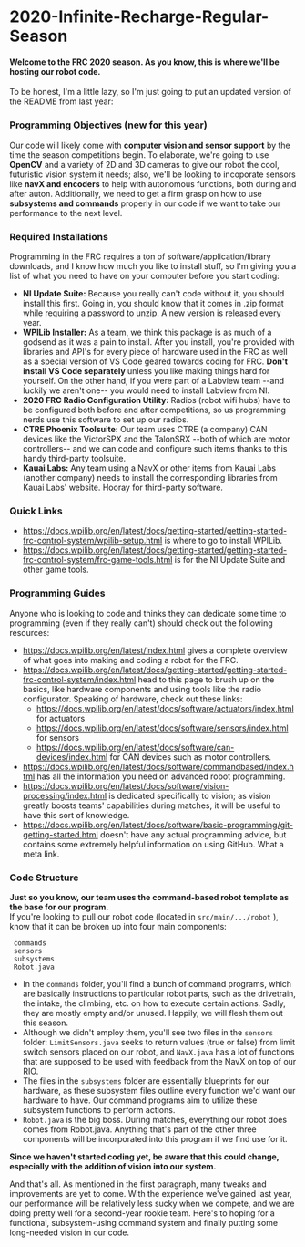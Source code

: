 # 2020-Infinite-Recharge-Regular-Season

#### Welcome to the FRC 2020 season. As you know, this is where we'll be hosting our robot code. 

To be honest, I'm a little lazy, so I'm just going to put an updated version of the README from last year: 

### Programming Objectives (new for this year)
Our code will likely come with **computer vision and sensor support** by the time the season competitions begin. To elaborate, we're going to use **OpenCV** and a variety of 2D and 3D cameras to give our robot the cool, futuristic vision system it needs; also, we'll be looking to incoporate sensors like **navX and encoders** to help with autonomous functions, both during and after auton. Additionally, we need to get a firm grasp on how to use **subsystems and commands** properly in our code if we want to take our performance to the next level. 

### Required Installations
Programming in the FRC requires a ton of software/application/library downloads, and I know how much you like to install stuff, so I'm giving you a list of what you need to have on your computer before you start coding: 
- **NI Update Suite:** Because you really can't code without it, you should install this first. Going in, you should know that it comes in .zip format while requiring a password to unzip. A new version is released every year.
- **WPILib Installer:** As a team, we think this package is as much of a godsend as it was a pain to install. After you install, you're provided with libraries and API's for every piece of hardware used in the FRC as well as a special version of VS Code geared towards coding for FRC. **Don't install VS Code separately** unless you like making things hard for yourself. On the other hand, if you were part of a Labview team --and luckily we aren't one-- you would need to install Labview from NI.
- **2020 FRC Radio Configuration Utility:** Radios (robot wifi hubs) have to be configured both before and after competitions, so us programming nerds use this software to set up our radios. 
- **CTRE Phoenix Toolsuite:** Our team uses CTRE (a company) CAN devices like the VictorSPX and the TalonSRX --both of which are motor controllers-- and we can code and configure such items thanks to this handy third-party toolsuite. 
- **Kauai Labs:** Any team using a NavX or other items from Kauai Labs (another company) needs to install the corresponding libraries from Kauai Labs' website. Hooray for third-party software. 

### Quick Links
- https://docs.wpilib.org/en/latest/docs/getting-started/getting-started-frc-control-system/wpilib-setup.html is where to go to install WPILib.
- https://docs.wpilib.org/en/latest/docs/getting-started/getting-started-frc-control-system/frc-game-tools.html is for the NI Update Suite and other game tools. 

### Programming Guides
Anyone who is looking to code and thinks they can dedicate some time to programming (even if they really can't) should check out the following resources: 
- https://docs.wpilib.org/en/latest/index.html gives a complete overview of what goes into making and coding a robot for the FRC.
- https://docs.wpilib.org/en/latest/docs/getting-started/getting-started-frc-control-system/index.html head to this page to brush up on the basics, like hardware components and using tools like the radio configurator. Speaking of hardware, check out these links:       
  - https://docs.wpilib.org/en/latest/docs/software/actuators/index.html for actuators
  - https://docs.wpilib.org/en/latest/docs/software/sensors/index.html for sensors
  - https://docs.wpilib.org/en/latest/docs/software/can-devices/index.html for CAN devices such as motor controllers.
- https://docs.wpilib.org/en/latest/docs/software/commandbased/index.html has all the information you need on advanced robot  programming.
- https://docs.wpilib.org/en/latest/docs/software/vision-processing/index.html is dedicated specifically to vision; as vision greatly boosts teams' capabilities during matches, it will be useful to have this sort of knowledge.
- https://docs.wpilib.org/en/latest/docs/software/basic-programming/git-getting-started.html doesn't have any actual programming advice, but contains some extremely helpful information on using GitHub. What a meta link. 

### Code Structure
**Just so you know, our team uses the command-based robot template as the base for our program.**  
If you're looking to pull our robot code (located in `src/main/.../robot` ), know that it can be broken up into four main components: 
```
 commands
 sensors
 subsystems
 Robot.java
```
- In the `commands` folder, you'll find a bunch of command programs, which are basically instructions to particular robot parts, such as the drivetrain, the intake, the climbing, etc. on how to execute certain actions. Sadly, they are mostly empty and/or unused. Happily, we will flesh them out this season. 
- Although we didn't employ them, you'll see two files in the `sensors` folder: `LimitSensors.java` seeks to return values (true or false) from limit switch sensors placed on our robot, and `NavX.java` has a lot of functions that are supposed to be used with feedback from the NavX on top of our RIO.  
- The files in the `subsystems` folder are essentially blueprints for our hardware, as these subsystem files outline every function we'd want our hardware to have. Our command programs aim to utilize these subsystem functions to perform actions. 
- `Robot.java` is the big boss. During matches, everything our robot does comes from Robot.java. Anything that's part of the other three components will be incorporated into this program if we find use for it. 

**Since we haven't started coding yet, be aware that this could change, especially with the addition of vision into our system.**

And that's all. As mentioned in the first paragraph, many tweaks and improvements are yet to come. With the experience we've gained last year, our performance will be relatively less sucky when we compete, and we are doing pretty well for a second-year rookie team. Here's to hoping for a functional, subsystem-using command system and finally putting some long-needed vision in our code.  
